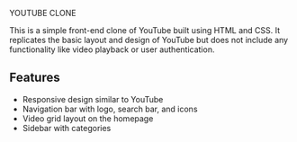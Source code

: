 YOUTUBE CLONE 

This is a simple front-end clone of YouTube built using HTML and CSS. It replicates the basic layout and design of YouTube but does not include any functionality like video playback or user authentication.

## Features
- Responsive design similar to YouTube  
- Navigation bar with logo, search bar, and icons  
- Video grid layout on the homepage  
- Sidebar with categories  
